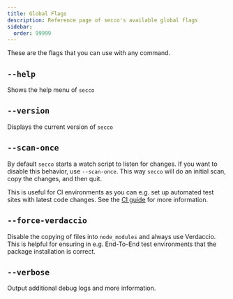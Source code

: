 ```yaml
---
title: Global Flags
description: Reference page of secco's available global flags
sidebar:
  order: 99999
---
```


These are the flags that you can use with any command.

## `--help`

Shows the help menu of `secco`

## `--version`

Displays the current version of `secco`

## `--scan-once`

By default `secco` starts a watch script to listen for changes. If you want to disable this behavior, use `--scan-once`. This way `secco` will do an initial scan, copy the changes, and then quit.

This is useful for CI environments as you can e.g. set up automated test sites with latest code changes. See the [CI guide](/guide/continuous-integration/) for more information.

## `--force-verdaccio`

Disable the copying of files into `node_modules` and always use Verdaccio. This is helpful for ensuring in e.g. End-To-End test environments that the package installation is correct.

## `--verbose`

Output additional debug logs and more information.
